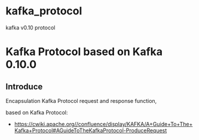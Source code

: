 # kafka_protocol
kafka v0.10 protocol


Kafka Protocol based on Kafka 0.10.0
============

Introduce
---------------
Encapsulation Kafka Protocol request and response function,

based on Kafka Protocol:

 * https://cwiki.apache.org//confluence/display/KAFKA/A+Guide+To+The+Kafka+Protocol#AGuideToTheKafkaProtocol-ProduceRequest







